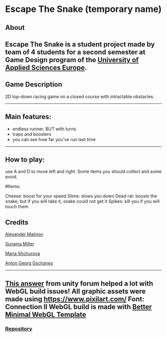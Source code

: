 # Escape The Snake (temporary name)


## About

Escape The Snake is a student project made by team of 4 students 
for a second semester at Game Design program of the [University of Applied Sciences Europe](https://www.ue-germany.com/).
---
## Game Description

2D top-down racing game on a closed course with intractable obstacles. 

---

##  Main features:
- endless runner, BUT with turns
- traps and boosters
- you can see how far you've run last time
---
## How to play:

use A and D to move left and right.
Some items you should collect and some avoid.

#Items:

Cheese: boost for your speed
Slime: slows you down
Dead rat: boosts the snake, but if you will take it, snake could not get it
Spikes: kill you if you will touch them

## Credits

[Alexander Malinov](https://itch.io/aleksandar-malinov)

[Sunaina Miller](https://sunnyshadow.itch.io/)

[Maria Shchurova](https://firewalkwithme.itch.io/)

[Anton Georg Gschanes](https://actael.itch.io/)

---
[This answer](https://forum.unity.com/threads/bolt-webgl-build-not-recognizing-app-variables.1016332/) from unity forum helped a lot with WebGL build issues!
All graphic assets were made using https://www.pixilart.com/
Font: Connection II
WebGL build is made with [Better Minimal WebGL Template](https://seansleblanc.itch.io/better-minimal-webgl-template) 
---
### [Repository](https://bitbucket.org/btkgamedesign/2021p2_smaa_t4/)
